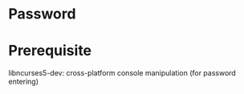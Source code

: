 Password
========

Prerequisite
============

libncurses5-dev: cross-platform console manipulation (for password entering)

